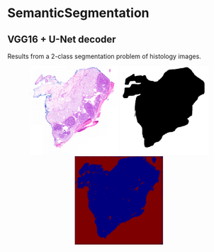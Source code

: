 # SemanticSegmentation

## VGG16 + U-Net decoder
Results from a 2-class segmentation problem of histology images.

<div style="text-align: center">
<img src="./assets/input.png" width="200">
<img src="./assets/mask.png" width="200">
<img src="./assets/segmentation.png" width="200">
</div>


